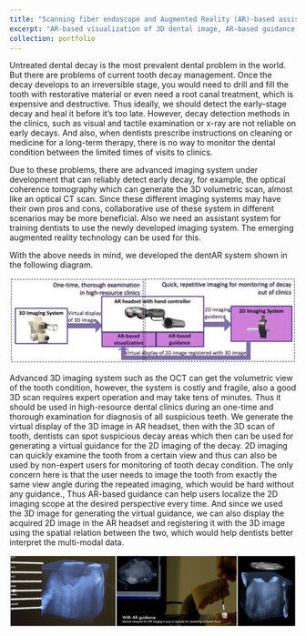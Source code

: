 ```yaml
---
title: "Scanning fiber endoscope and Augmented Reality (AR)-based assistance system for imaging of dental decay"
excerpt: "AR-based visualization of 3D dental image, AR-based guidance for 2D dental imaging using scanning fiber endoscope, fused AR visualization of 3D and 2D images.<br/><img src='/images/YZ-dentAR-2.png'>"
collection: portfolio
---
```


Untreated dental decay is the most prevalent dental problem in the world. But there are problems of current tooth decay management. Once the decay develops to an irreversible stage, you would need to drill and fill the tooth with restorative material or even need a root canal treatment, which is expensive and destructive. Thus ideally, we should detect the early-stage decay and heal it before it’s too late. However, decay detection methods in the clinics, such as visual and tactile examination or x-ray are not reliable on early decays. And also, when dentists prescribe instructions on cleaning or medicine for a long-term therapy, there is no way to monitor the dental condition between the limited times of visits to clinics.

Due to these problems, there are advanced imaging system under development that can reliably detect early decay, for example, the optical coherence tomography which can generate the 3D volumetric scan, almost like an optical CT scan. Since these different imaging systems may have their own pros and cons, collaborative use of these system in different scenarios may be more beneficial. Also we need an assistant system for training dentists to use the newly developed imaging system. The emerging augmented reality technology can be used for this.

With the above needs in mind, we developed the dentAR system shown in the following diagram. 

<p align="center">
  <img src="/images/YZ-dentAR-1.png" title="diagram of dentAR system">
</p>

Advanced 3D imaging system such as the OCT can get the volumetric view of the tooth condition, however, the system is costly and fragile, also a good 3D scan requires expert operation and may take tens of minutes. Thus it should be used in high-resource dental clinics during an one-time and thorough examination for diagnosis of all suspicious teeth. We generate the virtual display of the 3D image in AR headset, then with the 3D scan of tooth, dentists can spot suspicious decay areas which then can be used for generating a virtual guidance for the 2D imaging of the decay. 2D imaging can quickly examine the tooth from a certain view and thus can also be used by non-expert users for monitoring of tooth decay condition. The only concern here is that the user needs to image the tooth from  exactly the same view angle during the repeated imaging, which would be hard without any guidance., Thus AR-based guidance can help users localize the 2D imaging scope at the desired perspective every time. And since we used the 3D image for generating the virtual guidance, we can also display the acquired 2D image in the AR headset and registering it with the 3D image using the spatial relation between the two, which would help dentists better interpret the multi-modal data. 

<p align="center">
  <img src="/images/YZ-dentAR-2.png" title="illustration of AR-based visualization, guidance and fused 2D-3D dental images">
</p>



